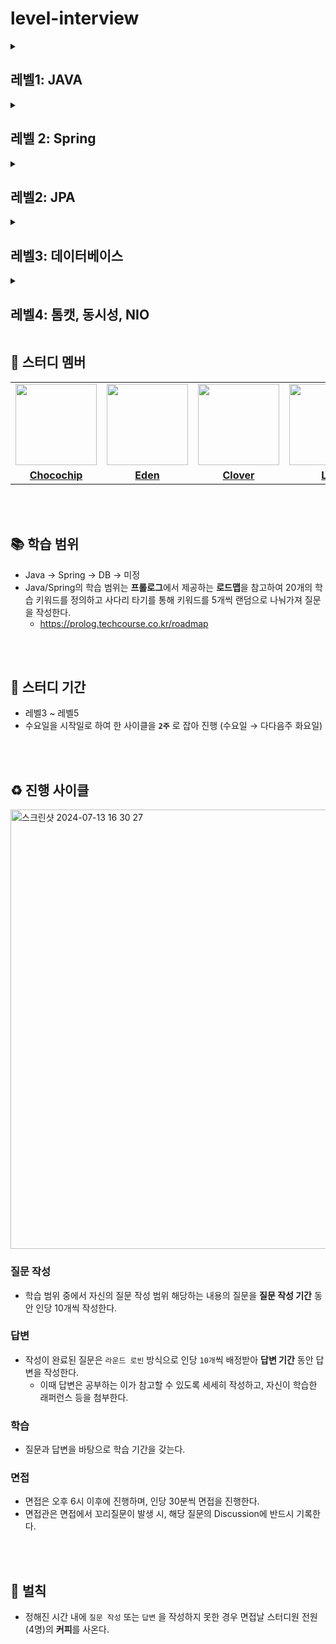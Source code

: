 # level-interview

<details>
<summary><h2>레벨1: JAVA</h2></summary>

### 객체지향 기초 개념
1. [클래스, 인스턴스 그리고 객체의 차이점은 무엇인가요?](https://github.com/woowacourse-study-2024/level-interview/discussions/19)
#### 상속
1. [상속과 조합은 각각 무엇이고 어떤 상황에서 사용할 수 있나요?](https://github.com/woowacourse-study-2024/level-interview/discussions/28)
2. [상속이 갖는 문제점은 무엇이고 이를 어떻게 해결할 수 있나요?](https://github.com/woowacourse-study-2024/level-interview/discussions/29)
#### 다형성
1. [Java에서 다형성을 구현하는 방법은 무엇이 있나요?](https://github.com/woowacourse-study-2024/level-interview/discussions/1)
2. [Overriding의 조건은?](https://github.com/woowacourse-study-2024/level-interview/discussions/2)
3. [method overridding과 overloading의 차이점은 무엇인가요?](https://github.com/woowacourse-study-2024/level-interview/discussions/25)
4. [다형성은 무엇이고, 사용했을 때 어떤 이점을 얻을 수 있나요?](https://github.com/woowacourse-study-2024/level-interview/discussions/26)
#### 캡슐화
1. [클래스의 변수를 public이 아닌 private으로 설정하고 getter/setter를 사용하는 이유가 있나요?](https://github.com/woowacourse-study-2024/level-interview/discussions/20)
2. [Java에서 접근 제어자에 대해 설명해주세요.](https://github.com/woowacourse-study-2024/level-interview/discussions/18)
#### 추상화
1. [강한 결합과 느슨한 결합의 차이를 설명해주세요.](https://github.com/woowacourse-study-2024/level-interview/discussions/10)
2. [추상 클래스와 인터페이스는 어떤 상황에서 사용할 수 있나요?](https://github.com/woowacourse-study-2024/level-interview/discussions/27)
3. [추상클래스와 인터페이스의 차이를 설명해주세요.](https://github.com/woowacourse-study-2024/level-interview/discussions/11)
4. [default 메서드는 무엇이고, 왜 사용하나요?](https://github.com/woowacourse-study-2024/level-interview/discussions/36)
### JVM
1. [Java 파일이 실행되는 과정을 설명해보세요.](https://github.com/woowacourse-study-2024/level-interview/discussions/5)
2. [클래스와 인스턴스는 JVM내에서 어떻게 동작하나요?](https://github.com/woowacourse-study-2024/level-interview/discussions/24)
3. [JVM이란 무엇이고 왜 사용하나요?](https://github.com/woowacourse-study-2024/level-interview/discussions/171)
4. [JRE, JDK, JVM이 각각 무엇이고 어떤 관계인지 설명해주세요.](https://github.com/woowacourse-study-2024/level-interview/discussions/172)
5. [JVM의 구조에 대해 설명해주세요.](https://github.com/woowacourse-study-2024/level-interview/discussions/173)
6. [JVM의 Runtime Data Area에 대해 설명해주세요.](https://github.com/woowacourse-study-2024/level-interview/discussions/174)
7. [JVM의 ClassLoader에 대해 설명해주세요.](https://github.com/woowacourse-study-2024/level-interview/discussions/175)

### GC
1. [GC가 무엇이고 언제 발생하는지 설명해주세요.](https://github.com/woowacourse-study-2024/level-interview/discussions/176)
2. [Stop the world 이벤트가 무엇인지 설명해주세요.](https://github.com/woowacourse-study-2024/level-interview/discussions/177)
3. [Major GC와 Minor GC에 대해 설명해주세요](https://github.com/woowacourse-study-2024/level-interview/discussions/178)

### 리소스 관리
1. [Java에서 어떤 경우에 리소스 반납을 해야 하나요?](https://github.com/woowacourse-study-2024/level-interview/discussions/21)
2. [Try-with-resources는 어떻게 사용하나요?](https://github.com/woowacourse-study-2024/level-interview/discussions/22)

### 불변성과 복사
1. [가변과 불변의 차이는 무엇인가요?](https://github.com/woowacourse-study-2024/level-interview/discussions/3)
2. [깊은 복사와 얕은 복사의 차이점은 무엇인가요?](https://github.com/woowacourse-study-2024/level-interview/discussions/30)
3. [unmodifiable 자료형을 사용하는 것과 copyOf를 사용하는 것은 어떤 차이점이 있나요?](https://github.com/woowacourse-study-2024/level-interview/discussions/31)
4. [방어적 복사는 무엇이고 왜 필요한가요?](https://github.com/woowacourse-study-2024/level-interview/discussions/32)
5. [String, StringBuilder, StringBuffer의 차이점은 무엇인가요?](https://github.com/woowacourse-study-2024/level-interview/discussions/23)

### 동일성 & 동등성
1. [동등성과 동일성의 차이에 대해서 설명해주세요](https://github.com/woowacourse-study-2024/level-interview/discussions/15)
2. [Equals&HashCode는 언제 재정의해서 사용할까요? 그리고 그 둘을 항상 같이 재정의해야하는 이유도 설명해주세요.](https://github.com/woowacourse-study-2024/level-interview/discussions/16)
   
### 타입 안정성
1. [제네릭이란 무엇이며 언제 사용할까요?](https://github.com/woowacourse-study-2024/level-interview/discussions/12)
2. [Enum은 무엇이며 어떤 상황에 사용할 수 있을까요?](https://github.com/woowacourse-study-2024/level-interview/discussions/14)
3. [Varargs는 무엇이며 언제 사용할 수 있을까요?](https://github.com/woowacourse-study-2024/level-interview/discussions/8)

### 예외
1. [예외의 종류는 무엇이 있을까요? 그리고 각 예외 종류에 따라 어떤 특징이 있는 지 설명해주세요.](https://github.com/woowacourse-study-2024/level-interview/discussions/13)

### Serializable
1. [Serializable 인터페이스는 어떤 역할을 하나요?](https://github.com/woowacourse-study-2024/level-interview/discussions/179)
2. [Serializable 대신 사용할 수 있는 다른 직렬화 방법에는 어떤 것이 있나요? 각각의 장단점을 설명해주세요.](https://github.com/woowacourse-study-2024/level-interview/discussions/180)

### Java 8
#### Optional
1. [자바에서 null을 안전하게 다루는 방법에 대해 설명해주세요.](https://github.com/woowacourse-study-2024/level-interview/discussions/17)
2. [Optional이란 무엇이며, 어떤 문제를 해결하기 위해 도입되었나요?](https://github.com/woowacourse-study-2024/level-interview/discussions/35)
3. [Optional을 사용할때 주의해야 할 부분은 어떤 것이 있을까요?](https://github.com/woowacourse-study-2024/level-interview/discussions/38)

#### Stream
1. [Java Stream API에 대해 소개해주세요.](https://github.com/woowacourse-study-2024/level-interview/discussions/39)
2. [스트림과 for-loop의 차이점을 설명해보세요.](https://github.com/woowacourse-study-2024/level-interview/discussions/6)
3. [Stream API를 사용할 때의 성능 고려사항에 대해 말해보세요.](https://github.com/woowacourse-study-2024/level-interview/discussions/7)
4. [자바 스트림 API와 함수형 인터페이스의 관계를 설명해주세요.](https://github.com/woowacourse-study-2024/level-interview/discussions/40)

#### 함수형 인터페이스
1. [함수형 인터페이스는 무엇이고 어떻게 사용할 수 있나요?](https://github.com/woowacourse-study-2024/level-interview/discussions/34)
2. [자바에서 제공하는 기본 함수형 인터페이스의 종류와 각각의 용도를 설명해주세요.](https://github.com/woowacourse-study-2024/level-interview/discussions/4)
3. [람다와 익명 클래스는 어떻게 다르고 각각의 장단점은 무엇인가요?](https://github.com/woowacourse-study-2024/level-interview/discussions/33)
4. [함수형 인터페이스에 @FunctionalInterface 어노테이션을 사용하는 이유는 무엇인가요?](https://github.com/woowacourse-study-2024/level-interview/discussions/37)

### 컬렉션
1. [JCF란 무엇인가요?](https://github.com/woowacourse-study-2024/level-interview/discussions/49)
2. [10개의 element 를 채워넣은 ArrayList 의 11번째 element 을 add 하기위해 어떤 일이 일어나는지 설명해주세요.](https://github.com/woowacourse-study-2024/level-interview/discussions/9)
3. [Array와 List의 차이점은 무엇인가요?](https://github.com/woowacourse-study-2024/level-interview/discussions/44)
4. [ArrayList는 어떻게 동작하나요?](https://github.com/woowacourse-study-2024/level-interview/discussions/45)
7. [Stack 대신 ArrayDeque 사용을 제안하는 이유는 무엇인가요?](https://github.com/woowacourse-study-2024/level-interview/discussions/48)
8. [ArrayList의 indexOf를 사용할 때 어떤 주의점이 있나요?](https://github.com/woowacourse-study-2024/level-interview/discussions/50)
9. [Set과 List의 차이점은 무엇인가요?](https://github.com/woowacourse-study-2024/level-interview/discussions/56)
10. [HashMap에서 Hash 충돌이 발생하면 어떤 일이 일어나나요?](https://github.com/woowacourse-study-2024/level-interview/discussions/58)
11. [Java8에서부터 HashMap이 어떻게 개선됐는지 설명해주세요](https://github.com/woowacourse-study-2024/level-interview/discussions/59)
#### 자료구조
1. [Tree 탐색 방법에는 어떤 것들이 있나요?](https://github.com/woowacourse-study-2024/level-interview/discussions/52)
2. [Binary Tree는 무엇인가요?](https://github.com/woowacourse-study-2024/level-interview/discussions/53)
3. [B-Tree는 무엇이고 어떨 때 사용할 수 있나요?](https://github.com/woowacourse-study-2024/level-interview/discussions/54)
4. [Set 자료구조에 대해 설명해주세요](https://github.com/woowacourse-study-2024/level-interview/discussions/55)
5. [Queue는 어떻게 동작하나요?](https://github.com/woowacourse-study-2024/level-interview/discussions/46)
6. [Stack은 어떻게 동작하나요?](https://github.com/woowacourse-study-2024/level-interview/discussions/47)
7. [Map 자료구조에 대해 설명해주세요.](https://github.com/woowacourse-study-2024/level-interview/discussions/57)
8. [Heap 자료구조에 대해 설명해주세요.](https://github.com/woowacourse-study-2024/level-interview/discussions/60)
9. [Heap은 어떤 경우에 사용할 수 있나요?](https://github.com/woowacourse-study-2024/level-interview/discussions/61)

### 테스트
1. [테스트 픽스처란 무엇인가요?](https://github.com/woowacourse-study-2024/level-interview/discussions/42)
2. [TDD란 무엇인가요?](https://github.com/woowacourse-study-2024/level-interview/discussions/43)
3. [단위테스트애서 AAA는 무엇을 의미하나요?](https://github.com/woowacourse-study-2024/level-interview/discussions/51)
4. [JUnit5의 주요 특징과 JUnit4와의 차이점에 대해 설명해 주세요.](https://github.com/woowacourse-study-2024/level-interview/discussions/62)
5. [AssertJ란 무엇이며, Junit과 AssertJ를 함께 사용하는 이유를 말씀해주세요](https://github.com/woowacourse-study-2024/level-interview/discussions/63)
6. [FIRST 원칙이란 무엇이며, 각각의 원칙을 설명해 주세요.](https://github.com/woowacourse-study-2024/level-interview/discussions/64)
7. [FIRST 원칙 중 가장 중요하다고 생각하시는 원칙이 무엇인가요?](https://github.com/woowacourse-study-2024/level-interview/discussions/67)
8. [단위 테스트를 작성하는 데에 FIRST원칙이 중요한 이유를 설명해주세요](https://github.com/woowacourse-study-2024/level-interview/discussions/68)
9. [테스트 더블이란 무엇이며 종류로는 무엇이 있나요?](https://github.com/woowacourse-study-2024/level-interview/discussions/65)
10. [각 종류의 테스트 더블(Stub, Fake, Dummy, Spy ,Mock) 은 언제 사용하나요?](https://github.com/woowacourse-study-2024/level-interview/discussions/66)
11. [자바의 Mockito 라이브러리에 대해서 설명해주세요.](https://github.com/woowacourse-study-2024/level-interview/discussions/69)
12. [테스트더블 중 stub과 mock 차이를 설명해주세요.](https://github.com/woowacourse-study-2024/level-interview/discussions/70)
13. [테스트더블 중 Spy는 어떤 상황에서 사용되나요?](https://github.com/woowacourse-study-2024/level-interview/discussions/71)

### 디자인 패턴
1. [MVC 패턴이란 무엇이고, 왜 사용하나요?](https://github.com/woowacourse-study-2024/level-interview/discussions/72)
2. [디자인 패턴의 개념과, 사용이유, 종류에 대해 설명해주세요.](https://github.com/woowacourse-study-2024/level-interview/discussions/81)
3. [Builder 패턴을 사용하는 상황은 언제이며, 이를 통해 얻을 수 있는 이점은 무엇인가요?](https://github.com/woowacourse-study-2024/level-interview/discussions/73)
4. [추상 팩토리는 왜 사용하며, 어떤 장단점이 있나요?](https://github.com/woowacourse-study-2024/level-interview/discussions/categories/java?discussions_q=is%3Aopen+category%3AJava+sort%3Adate_created&page=2)
5. [팩토리 메서드 패턴이란 무엇이며, 어떤 상황에서 유용하게 사용될 수 있는지 설명해 주세요.](https://github.com/woowacourse-study-2024/level-interview/discussions/75)
6. [추상 팩토리 패턴과 팩토리 메서드 패턴의 차이점은 무엇인가요?](https://github.com/woowacourse-study-2024/level-interview/discussions/76)
7. [State 패턴을 사용하지 않고 상태 전환을 구현할 때 발생할 수 있는 문제점은 무엇인가요?](https://github.com/woowacourse-study-2024/level-interview/discussions/77)
8. [Strategy 패턴은 사용하는 이유와 장단점을 설명해주세요.](https://github.com/woowacourse-study-2024/level-interview/discussions/78)
9. [템플릿 메서드의 개념과 장단점을 설명하고, 언제 사용할 수 있는지 설명해주세요.](https://github.com/woowacourse-study-2024/level-interview/discussions/79)
10. [퍼사드 패턴과 어댑터 패턴를 비교하세요.](https://github.com/woowacourse-study-2024/level-interview/discussions/80)
</details>

<details>
<summary><h2>레벨 2: Spring</h2></summary>

### Bean
1. [**스프링의 Bean이란 무엇이고 Bean은 어떻게 정의되고 관리됩니까?**](https://github.com/woowacourse-study-2024/level-interview/discussions/105)
2. [**스프링에서 Bean의 생명주기에 대해 설명해주세요.**](https://github.com/woowacourse-study-2024/level-interview/discussions/107)
3. [**스프링에서 Bean의 스코프(scope)는 어떤 것들이 있으며, 각각의 의미에 대해 설명해주세요.**](https://github.com/woowacourse-study-2024/level-interview/discussions/109)
4. [**@Component, @Service, @Controller, @Repostiory의 차이를 설명해보세요.**](https://github.com/woowacourse-study-2024/level-interview/discussions/98)

#### Bean 생성

1. [**스프링의 IoC 컨테이너에 Bean을 등록할 수 있는 방법 두 가지 주요 방법을 설명해주세요.**](https://github.com/woowacourse-study-2024/level-interview/discussions/111)
2. [**스프링의 @Configuration 애노테이션의 역할에 대해서 설명해주세요.**](https://github.com/woowacourse-study-2024/level-interview/discussions/106)
3. [**Component Scan이 무엇인지 설명해주세요.**](https://github.com/woowacourse-study-2024/level-interview/discussions/88)
4. [**스프링의 컴포넌트 스캔에 대해서 설명해주세요.**](https://github.com/woowacourse-study-2024/level-interview/discussions/112)
5. [**Spring boot에서 별도로 @ComponentScan 어노테이션 설정을 하지 않아도 빈 등록이 가능한 이유는 무엇인가요?**](https://github.com/woowacourse-study-2024/level-interview/discussions/89)
6. [**스프링에서 Default로 등록된 Bean 과, `@Configuration`에 정의한 Bean이 같은 타입의 객체라면 무슨 일이 발생하나요?**](https://github.com/woowacourse-study-2024/level-interview/discussions/110)

### IoC/DI

1. [**스프링의 IoC(Inversion Of Control)와 DI(Dependency Injection)에 대해서 설명해주세요.**](https://github.com/woowacourse-study-2024/level-interview/discussions/103)
2. [**IoC와 DI(Dependency Injection)의 차이점에 대해서 설명해주세요.**](https://github.com/woowacourse-study-2024/level-interview/discussions/108)
3. [**Application Context가 무엇인지 설명해주세요.**](https://github.com/woowacourse-study-2024/level-interview/discussions/90)
4. [**Application Context의 초기화 과정을 설명해주세요.**](https://github.com/woowacourse-study-2024/level-interview/discussions/91)
5. [**Bean Factory와 Application Context의 차이점을 설명해주세요.**](https://github.com/woowacourse-study-2024/level-interview/discussions/92)
6. [**스프링에서의 의존성 주입 방법 3가지를 설명해주세요**](https://github.com/woowacourse-study-2024/level-interview/discussions/104)

### MVC Config

1. [**@EnableWebMvc 어노테이션의 역할과 이를 사용했을 때의 효과를 설명해 주세요.**](https://github.com/woowacourse-study-2024/level-interview/discussions/120)
2. [**Spring에서 MVC Config를 사용하여 어떤 설정을 할 수 있나요?**](https://github.com/woowacourse-study-2024/level-interview/discussions/118)
3. [**WebMvcConfigurer를 구현할 때 자주 사용하는 메서드와 그 용도를 설명해 주세요.**](https://github.com/woowacourse-study-2024/level-interview/discussions/119)
4. [**Spring MVC에서 뷰 이름이 요청 경로와 일치하지 않을 경우, View Resolver를 통해 이를 어떻게 해결할 수 있나요?**](https://github.com/woowacourse-study-2024/level-interview/discussions/122)

### Argument Resolver

1. [**Arguement Resolver란 무엇인가요, 왜 사용하나요?**](https://github.com/woowacourse-study-2024/level-interview/discussions/114)
2. [**커스텀 Argument Resolver를 구현할 때, WebMvcConfigurer의 addArgumentResolvers 메서드의 용도는 무엇인가요?**](https://github.com/woowacourse-study-2024/level-interview/discussions/121)

### View Reoslver

1. [**여러 개의 View Resolver를 사용하는 경우, 그 우선순위는 어떻게 정해지나요?**](https://github.com/woowacourse-study-2024/level-interview/discussions/116)
2. [**View Resolver란 무엇인가요, 왜 사용하나요?**](https://github.com/woowacourse-study-2024/level-interview/discussions/115)

### Auto Configure

1. [**Auto Configuration이란 무엇이고, 어떻게 동작하는지 설명해주세요.**](https://github.com/woowacourse-study-2024/level-interview/discussions/95)
2. [**@EnableAutoConfiguration 어노테이션의 역할은 무엇인가요?**](https://github.com/woowacourse-study-2024/level-interview/discussions/96)
3. [**Spring Boot의 Auto Configuration이 application.yml 파일의 설정과 어떻게 연관되는지 설명해 주세요.**](https://github.com/woowacourse-study-2024/level-interview/discussions/102)

### Dispatcher Servlet

1. [**Dispatcher Servlet이란 무엇이고, 왜 사용하나요?**](https://github.com/woowacourse-study-2024/level-interview/discussions/113)
2. [**Dispatcher Servlet이 요청을 처리하는 흐름을 설명해 주세요.**](https://github.com/woowacourse-study-2024/level-interview/discussions/117)

### Interceptor / Filter

1. [**여러 개의 Interceptor가 동일한 mapping에 등록된다면 어떤 순서로 동작하나요?**](https://github.com/woowacourse-study-2024/level-interview/discussions/85)
2. [**Interceptor는 어떤 상황에서 주로 사용하나요?**](https://github.com/woowacourse-study-2024/level-interview/discussions/84)
3. [**Interceptor와 Filter가 각각 무엇이고 어떤 차이점을 가지는지 설명해주세요.**](https://github.com/woowacourse-study-2024/level-interview/discussions/83)

### Controller Advice

1. [**Controller Advice 사용 시의 이점과 주의점을 말해주세요.**](https://github.com/woowacourse-study-2024/level-interview/discussions/87)
2. [**Controller Advice는 무엇이고 어떤 상황에서 주로 사용하나요?**](https://github.com/woowacourse-study-2024/level-interview/discussions/86)

### AOP

1. [**AOP란 무엇인가요?**](https://github.com/woowacourse-study-2024/level-interview/discussions/123)
2. [**Spring AOP에서 주의사항으로 무엇이 있나요?**](https://github.com/woowacourse-study-2024/level-interview/discussions/143)
3. [**스프링에서 사용되는 AOP의 주요 용어에 대해 설명해주세요.**](https://github.com/woowacourse-study-2024/level-interview/discussions/128)
4. [**AOP를 언제 사용하고 왜 사용하나요? 장단점은 무엇인가요?**](https://github.com/woowacourse-study-2024/level-interview/discussions/127)
5. [**Spring에서 어떤 프록시를 사용하나요?**](https://github.com/woowacourse-study-2024/level-interview/discussions/144)

### Transaction

1. [**Transactional 어노테이션의 동작 원리에 대해 설명해주세요.**](https://github.com/woowacourse-study-2024/level-interview/discussions/129)
2. [**Transactional 어노테이션에 대해 설명해주세요.**](https://github.com/woowacourse-study-2024/level-interview/discussions/124)
3. [**Transactional 어노테이션의 readOnly 옵션을 true로 설정하는 이유는 무엇인가요?**](https://github.com/woowacourse-study-2024/level-interview/discussions/125)
4. [**선언적 트랜잭션 방식을 사용하는 이유는 무엇인가요?**](https://github.com/woowacourse-study-2024/level-interview/discussions/130)
5. [**Transactional의 전파에 대해 설명해주세요.**](https://github.com/woowacourse-study-2024/level-interview/discussions/126)

### JDBC / SQL Mapper

1. [**JDBC Template과 표준 JDBC API의 차이점은 무엇인가요?**](https://github.com/woowacourse-study-2024/level-interview/discussions/99)
2. [**JDBC Template을 사용했을 때의 장점은 무엇이 있나요?**](https://github.com/woowacourse-study-2024/level-interview/discussions/94)
3. [**JDBC Template과 표준 JDBC API의 차이점은 무엇인가요?**](https://github.com/woowacourse-study-2024/level-interview/discussions/101)
4. [**SQL Mapper란 무엇이고, 어떤 이점을 누릴 수 있나요?**](https://github.com/woowacourse-study-2024/level-interview/discussions/100)

### ETC

1. [**@Controller와 @RestController의 역할과 차이점은 무엇인가요?**](https://github.com/woowacourse-study-2024/level-interview/discussions/93)
2. [**ReponseBody와 ResponseEntity의 차이는 무엇인가요?**](https://github.com/woowacourse-study-2024/level-interview/discussions/97)

</details>

<details>
<summary><h2>레벨2: JPA</h2></summary>

### 엔티티

1. [**JPA에서 엔티티(Entity)란 무엇이며, 이를 매핑하기 위한 기본 어노테이션은 무엇인가요?**](https://github.com/woowacourse-study-2024/level-interview/discussions/131)
2. [**엔티티에서 기본 생성자가 왜 필요한가요?**](https://github.com/woowacourse-study-2024/level-interview/discussions/145)
3. [**JPA에서 엔티티의 기본 키 생성 전략을 설정하는 방법에는 어떤 것들이 있나요?**](https://github.com/woowacourse-study-2024/level-interview/discussions/132)
4. [**@Embedded와 @Embeddable 어노테이션의 차이점과 사용 방법을 설명해 주세요**](https://github.com/woowacourse-study-2024/level-interview/discussions/150)
5. [**@Table 어노테이션의 역할과 주요 속성에 대해서 설명해주세요.**](https://github.com/woowacourse-study-2024/level-interview/discussions/149)
6. [**@Lob 어노테이션을 사용할 때 데이터베이스의 BLOB/CLOB 타입과의 매핑 과정에 대해 설명해주세요. 이 어노테이션을 사용할 때의 성능 문제는 무엇인가요?**](https://github.com/woowacourse-study-2024/level-interview/discussions/147)
7. [**JPA에서 엔티티의 생명 주기 상태는 어떤 것이 있으며, 각각의 상태에 대해 설명해 주세요.**](https://github.com/woowacourse-study-2024/level-interview/discussions/157)
8. [**@Transient 어노테이션의 역할과 사용 목적을 설명해주세요.**](https://github.com/woowacourse-study-2024/level-interview/discussions/151)
9. [**@Access 어노테이션의 역할과 사용 목정에 대해서 설명해주세요.**](https://github.com/woowacourse-study-2024/level-interview/discussions/152)

### 영속성 컨텍스트

1. [**영속성 컨텍스트란 무엇이며, 그 역할은 무엇인가요?**](https://github.com/woowacourse-study-2024/level-interview/discussions/153)
2. [**영속성 컨텍스트를 통해 얻을 수 있는 이점에 대해 설명해 주세요.**](https://github.com/woowacourse-study-2024/level-interview/discussions/154)
3. [**Flush와 Clear의 차이점은 무엇인가요?**](https://github.com/woowacourse-study-2024/level-interview/discussions/158)
4. [**EntityManagerFactory와 EntityManager의 차이점은 무엇인가요?**](https://github.com/woowacourse-study-2024/level-interview/discussions/160)
5. [**영속성 컨텍스트는 언제 자동으로 플러시되나요?**](https://github.com/woowacourse-study-2024/level-interview/discussions/156)
7. [**1차 캐시, 2차 캐시에 대해 설명해주세요.**](https://github.com/woowacourse-study-2024/level-interview/discussions/155)

### 로딩 전략 및 성능 최적화

1. [**즉시 로딩과 지연 로딩이 무엇인지 설명해주세요**](https://github.com/woowacourse-study-2024/level-interview/discussions/137)
2. [**JPA에서 Lazy Loading과 Eager Loading의 차이를 설명해 주세요.**](https://github.com/woowacourse-study-2024/level-interview/discussions/162)
3. [**N+1 문제란 무엇이며, 이를 해결하기 위한 방법은 무엇인가요?**](https://github.com/woowacourse-study-2024/level-interview/discussions/159)
4. [**N+1 문제가 무엇이고 어떻게 해결할 수 있는지 설명해주세요**](https://github.com/woowacourse-study-2024/level-interview/discussions/138)
5. [**@EntityGraph 와 fetch join의 차이점을 설명해주세요**](https://github.com/woowacourse-study-2024/level-interview/discussions/139)
6. [**fetchJoin과 페이징을 함께 시도하면 어떤 문제가 발생하고 어떻게 해결할 수 있나요?**](https://github.com/woowacourse-study-2024/level-interview/discussions/142)

### 연관관계

1. [**@ManyToOne , @OneToMany , @OneToOne 어노테이션에 대해 설명해주세요**](https://github.com/woowacourse-study-2024/level-interview/discussions/133)
2. [**@JoinColumn의 역할과 사용시 주의점을 설명해주세요**](https://github.com/woowacourse-study-2024/level-interview/discussions/134)
3. [**JPA CascadeType.REMOVE와 orphanRemoval = true가 각각 무엇이고 어떤 차이점이 있는지 설명해주세요**](https://github.com/woowacourse-study-2024/level-interview/discussions/140)
4. [**연관관계의 주인이 무엇이며 왜 명확히 해야 하는지 설명해주세요**](https://github.com/woowacourse-study-2024/level-interview/discussions/136)
5. [**양방향 연관관계를 맺을 경우의 주의점을 설명해주세요**](https://github.com/woowacourse-study-2024/level-interview/discussions/135)

### 쿼리

1. [**JPQL을 통해 Update, Delete 쿼리 사용 시 발생할 수 있는 문제점과 해결방안을 설명해주세요**](https://github.com/woowacourse-study-2024/level-interview/discussions/161)

### 트랜잭션 & 동시성 제어

1. [**@Version 어노테이션을 활용해 낙관적 락을 시도할 때 연관된 엔티티간의 버전 관리 문제를 어떻게 처리할 수 있을까요?**](https://github.com/woowacourse-study-2024/level-interview/discussions/141)
2. [**@Version 어노테이션의 역할과 이를 통해 데이터베이스에서 낙관적 락을 구현하는 방법에 대해 설명해주세요.**](https://github.com/woowacourse-study-2024/level-interview/discussions/148)

### 기타 설정

1. [**JPA에서 데이터베이스 스키마를 자동 생성하도록 설정하는 방법을 설명해주세요.**](https://github.com/woowacourse-study-2024/level-interview/discussions/146)

</details>

<details>
<summary><h2>레벨3: 데이터베이스</h2></summary>

### 키
1. [무결성이란 무엇인가요? 그리고 무결성 제약조건이란 무엇인까요?](https://github.com/woowacourse-study-2024/level-interview/discussions/219)
2. [무결성 제약조건의 종류에 대해서 설명해주세요](https://github.com/woowacourse-study-2024/level-interview/discussions/220)
3. [기본 키(Primary Key)와 고유 키(Unique Key)의 차이점은 무엇인가요? ](https://github.com/woowacourse-study-2024/level-interview/discussions/221)
4. [어떤 경우에 무결성 제약조건을 사용하지 않는 것이 좋다고 생각하나요? ](https://github.com/woowacourse-study-2024/level-interview/discussions/222)
5. [외래 키(Foreign Key)의 역할은 무엇이며, 데이터 무결성에 어떤 도움을 주나요?](https://github.com/woowacourse-study-2024/level-interview/discussions/223) 
6. [무결성 제약조건을 적용할 때 성능 이슈가 발생할 수 있는 상황은 어떤 경우인가요?](https://github.com/woowacourse-study-2024/level-interview/discussions/224)
7. [외래 키 제약조건이 있는 테이블에서 데이터 삭제를 할 때 발생할 수 있는 문제는 무엇이며, 이를 해결하기 위한 방법은 무엇인가요?](https://github.com/woowacourse-study-2024/level-interview/discussions/225)
8. [외래 키 제약조건과 관련이 있는 CASCADE와 CASCADE의 장단점에 대해서 설명해주세요.](https://github.com/woowacourse-study-2024/level-interview/discussions/226)


### 정규화
1. [데이터베이스 정규화가 무엇인가요?](https://github.com/woowacourse-study-2024/level-interview/discussions/201)
2. [데이터베이스에서 발생할 수 있는 이상 현상의 종류에 대해 설명해주세요.](https://github.com/woowacourse-study-2024/level-interview/discussions/202)
3. [함수 종속성이 무엇이고 어떤 종류가 있는지 설명해주세요.](https://github.com/woowacourse-study-2024/level-interview/discussions/203)
4. [1 정규형에 대해 설명해주세요.](https://github.com/woowacourse-study-2024/level-interview/discussions/204)
5. [2 정규형에 대해 설명해주세요.](https://github.com/woowacourse-study-2024/level-interview/discussions/205)
6. [3 정규형에 대해 설명해주세요.](https://github.com/woowacourse-study-2024/level-interview/discussions/206)
7. [BCNF, 4, 5 정규형에 대해 설명해주세요.](https://github.com/woowacourse-study-2024/level-interview/discussions/207)
8. [데이터베이스의 정규화는 왜 필요한가요?](https://github.com/woowacourse-study-2024/level-interview/discussions/208)
9. [과도한 정규화 적용 시 발생할 수 있는 문제점에 대해 설명해주세요.](https://github.com/woowacourse-study-2024/level-interview/discussions/209)
10. [반정규화는 무엇이며 왜 적용하나요?](https://github.com/woowacourse-study-2024/level-interview/discussions/210)
   
### 락
1. [데이터베이스에서 S-lock과 X-lock에 대해 설명해주세요.](https://github.com/woowacourse-study-2024/level-interview/discussions/196)
2. [2단계 락킹이란 무엇인가요?](https://github.com/woowacourse-study-2024/level-interview/discussions/197)
3. [MySQL에서 사용되는 락에 대해 설명해주세요.](https://github.com/woowacourse-study-2024/level-interview/discussions/198)
4. [낙관적 락과 비관적 락의 차이점은 무엇인가요?](https://github.com/woowacourse-study-2024/level-interview/discussions/200)
    
### 트랜잭션
1. [트랜잭션이란 무엇인가요?](https://github.com/woowacourse-study-2024/level-interview/discussions/193)
2. [트랜잭션의 ACID에 설명해주세요.](https://github.com/woowacourse-study-2024/level-interview/discussions/194)
3. [트랜잭션 격리수준이 무엇인가요? 어떤 격리수준이 있나요?](https://github.com/woowacourse-study-2024/level-interview/discussions/195)
4. [트랜잭션 격리 수준이 낮을 때 발생할 수 있는 문제는 무엇인가요?](https://github.com/woowacourse-study-2024/level-interview/discussions/199)
   

### 인덱스
1. [인덱스란 무엇이고, 어떻게 동작하나요?](https://github.com/woowacourse-study-2024/level-interview/discussions/211)
2. [인덱스에서 사용하는 자료구조를 설명해주세요.](https://github.com/woowacourse-study-2024/level-interview/discussions/212)
3. [B-Tree 인덱스 사용에 영향을 미치는 요소에 대해 설명해주세요.](https://github.com/woowacourse-study-2024/level-interview/discussions/213)
4. [인덱스 스캔 방식의 종류와 특징을 설명해주세요.](https://github.com/woowacourse-study-2024/level-interview/discussions/214)
5. [복합 인덱스를 설정할 때 쿼리 성능에 영향을 미치는 요소에 대해 설명해주세요.](https://github.com/woowacourse-study-2024/level-interview/discussions/215)
6. [인덱스가 존재함에도 불구하고 쿼리에서 사용되지 않는 경우를 설명해주세요.](https://github.com/woowacourse-study-2024/level-interview/discussions/217)
7. [데이터베이스 쿼리가 여러 개의 인덱스를 사용할 수 있는 경우, 어떤 기준으로 인덱스가 선택되나요?](https://github.com/woowacourse-study-2024/level-interview/discussions/216)
</details>

<details>
<summary><h2>레벨4: 톰캣, 동시성, NIO</h2></summary>
   
### Tomcat
1. [Tomcat이 서블릿 컨테이너로서 어떤 역할을 하며, 서블릿과의 관계는 무엇인가요?](https://github.com/woowacourse-study-2024/level-interview/discussions/163)
2. [Tomcat에서 사용되는 커넥터에 대해 설명해보세요.](https://github.com/woowacourse-study-2024/level-interview/discussions/164)
3. [Tomcat의 동작 과정을 설명해주세요.](https://github.com/woowacourse-study-2024/level-interview/discussions/165)
4. [Tomcat을 구성하는 구조에 대해 설명해보세요.](https://github.com/woowacourse-study-2024/level-interview/discussions/166)
5. [Tomcat에서 실행되는 일반적인 서블릿의 라이프사이클을 설명해주세요.](https://github.com/woowacourse-study-2024/level-interview/discussions/167)
6. [Tomcat에서는 Thread Pool을 어떻게 관리하나요?](https://github.com/woowacourse-study-2024/level-interview/discussions/168)
7. [Tomcat의 Session 관리 방법을 설명하세요.](https://github.com/woowacourse-study-2024/level-interview/discussions/169)
8. [Tomcat은 Static Resource를 어떻게 처리하나요?](https://github.com/woowacourse-study-2024/level-interview/discussions/170)

### 동시성
1. [Java에서 동시성을 보장하기 위해 어떠한 해결책들이 존재하는지 설명해주세요](https://github.com/woowacourse-study-2024/level-interview/discussions/185)
2. [동시성 문제란 무엇이며 왜 발생하나요](https://github.com/woowacourse-study-2024/level-interview/discussions/187)
3. [Atomic객체와 그 원리에 대해서 설명해주세요](https://github.com/woowacourse-study-2024/level-interview/discussions/186)
4. [Java의 synchronized 키워드는 어떻게 작동하나요?](https://github.com/woowacourse-study-2024/level-interview/discussions/188)
5. [volatile 키워드에 대해서 설명해주세요](https://github.com/woowacourse-study-2024/level-interview/discussions/192)
6. [Deadlock(교착 상태)이란 무엇이며, Java에서 이를 어떻게 방지할 수 있나요?](https://github.com/woowacourse-study-2024/level-interview/discussions/189)
7. [Race Condition이란 무엇이며 언제 발생하나요?](https://github.com/woowacourse-study-2024/level-interview/discussions/190)
8. [스레드 안전(Thread-Safety)이란 무엇이며, 이를 지키기 위한 4가지 원칙으로 무엇이 있나요?](https://github.com/woowacourse-study-2024/level-interview/discussions/191)

### NIO
1. [NIO의 핵심 개념인 Channel과 Buffer에 대해 설명해 주세요. InputStream 및 OutputStream과는 어떤 차이점이 있나요?](https://github.com/woowacourse-study-2024/level-interview/discussions/181)
2. [NIO에서 비동기 I/O가 어떻게 작동하는지 설명해 주세요.](https://github.com/woowacourse-study-2024/level-interview/discussions/182)
3. [Java NIO에서 메모리 매핑 파일(Memory Mapped Files)을 사용하는 이유는 무엇인가요? 전통적인 파일 I/O와 비교해 장점이 무엇인가요?](https://github.com/woowacourse-study-2024/level-interview/discussions/183)
4. [NIO에서 Selector의 역할은 무엇인가요?](https://github.com/woowacourse-study-2024/level-interview/discussions/184)
</details>

## 👥 스터디 멤버

<table>
 <tr>
    <td align="center"><a href="https://github.com/Chocochip101"><img src="https://avatars.githubusercontent.com/u/73146678?v=4" width="130px;" alt=""></a></td>
    <td align="center"><a href="https://github.com/PgmJun"><img src="https://avatars.githubusercontent.com/u/84304802?v=4" width="130px;" alt=""></a></td>
    <td align="center"><a href="https://github.com/eunjungL"><img src="https://avatars.githubusercontent.com/u/62099953?v=4" width="130px;" alt=""></a></td>
    <td align="center"><a href="https://github.com/linirini"><img src="https://avatars.githubusercontent.com/u/101927543?v=4" width="130px;" alt=""></a></td>
  </tr>
  <tr>
    <td align="center"><a href="https://github.com/Chocochip101"><b>Chocochip</b></a></td>
    <td align="center"><a href="https://github.com/PgmJun"><b>Eden</b></a></td>
    <td align="center"><a href="https://github.com/eunjungL"><b>Clover</b></a></td>
    <td align="center"><a href="https://github.com/linirini"><b>Lini</b></a></td>
  </tr>
</table>

<br>
<br>

## 📚 학습 범위

- Java → Spring → DB → 미정
- Java/Spring의 학습 범위는 **프롤로그**에서 제공하는 **로드맵**을 참고하여 20개의 학습 키워드를 정의하고 사다리 타기를 통해 키워드를 5개씩 랜덤으로 나눠가져 질문을 작성한다.
    - https://prolog.techcourse.co.kr/roadmap

<br>
<br>

## 📆 스터디 기간

- 레벨3 ~ 레벨5
- 수요일을 시작일로 하여 한 사이클을 **`2주`** 로 잡아 진행 (수요일 → 다다음주 화요일)

<br>
<br>

## ♻️ 진행 사이클

<img width="703" alt="스크린샷 2024-07-13 16 30 27" src="https://github.com/user-attachments/assets/dc22f233-56ed-4acd-b7ef-bfb00fca0937">

<br>

### 질문 작성

- 학습 범위 중에서 자신의 질문 작성 범위 해당하는 내용의 질문을 **질문 작성 기간** 동안 인당 10개씩 작성한다.


### 답변

- 작성이 완료된 질문은 `라운드 로빈` 방식으로 인당 `10개`씩 배정받아 **답변 기간** 동안 답변을 작성한다.
    - 이때 답변은 공부하는 이가 참고할 수 있도록 세세히 작성하고, 자신이 학습한 래퍼런스 등을 첨부한다.


### 학습

- 질문과 답변을 바탕으로 학습 기간을 갖는다.


### 면접

- 면접은 오후 6시 이후에 진행하며, 인당 30분씩 면접을 진행한다.
- 면접관은 면접에서 꼬리질문이 발생 시, 해당 질문의 Discussion에 반드시 기록한다.

<br>
<br>

## 🔨 벌칙

- 정해진 시간 내에 `질문 작성` 또는 `답변` 을 작성하지 못한 경우 면접날 스터디원 전원(4명)의 **커피**를 사온다.


